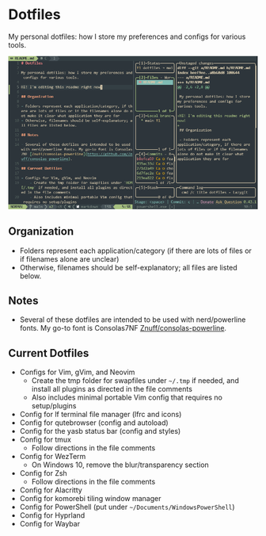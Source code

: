 # Dotfiles

My personal dotfiles: how I store my preferences and configs for various tools.

![Screenshot of my customized Neovim setup](images/nvim_screenshot.png)

## Organization

- Folders represent each application/category (if there are lots of files or if filenames alone are unclear)
- Otherwise, filenames should be self-explanatory; all files are listed below.

## Notes

- Several of these dotfiles are intended to be used with nerd/powerline fonts. My go-to font is Consolas7NF [Znuff/consolas-powerline](https://github.com/Znuff/consolas-powerline).

## Current Dotfiles

- Configs for Vim, gVim, and Neovim
    - Create the tmp folder for swapfiles under `~/.tmp` if needed, and install all plugins as directed in the file comments
    - Also includes minimal portable Vim config that requires no setup/plugins
- Config for lf terminal file manager (lfrc and icons)
- Config for qutebrowser (config and autoload)
- Config for the yasb status bar (config and styles)
- Config for tmux
    - Follow directions in the file comments
- Config for WezTerm
    - On Windows 10, remove the blur/transparency section
- Config for Zsh
    - Follow directions in the file comments
- Config for Alacritty
- Config for komorebi tiling window manager
- Config for PowerShell (put under `~/Documents/WindowsPowerShell`)
- Config for Hyprland
- Config for Waybar
